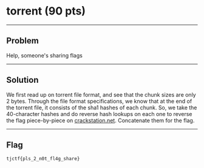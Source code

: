 # torrent (90 pts)

---

## Problem
Help, someone's sharing flags

---

## Solution
We first read up on torrent file format, and see that the chunk sizes are only 2 bytes. Through the file format specifications, we know that at the end of the torrent file, it consists of the sha1 hashes of each chunk. So, we take the 40-character hashes and do reverse hash lookups on each one to reverse the flag piece-by-piece on [crackstation.net](https://crackstation.net/). Concatenate them for the flag.

---

## Flag
`tjctf{pls_2_n0t_fl4g_share}`